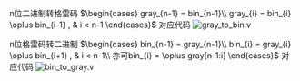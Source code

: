 n位二进制转格雷码
$\begin{cases}
gray_{n-1} = bin_{n-1}\\
gray_{i} = bin_{i} \oplus bin_{i-1} , & i < n-1
\end{cases}$
对应代码
![gray_to_bin.v](notes\codes\gray_to_bin.v)

n位格雷码转二进制
$\begin{cases}
bin_{n-1} = gray_{n-1}\\
bin_{i} = gray_{i} \oplus bin_{i+1} , & i < n-1\\
亦可bin_{i} = \oplus gray[n-1:i]
\end{cases}$
对应代码
![bin_to_gray.v](notes\codes\bin_to_gray.v)
